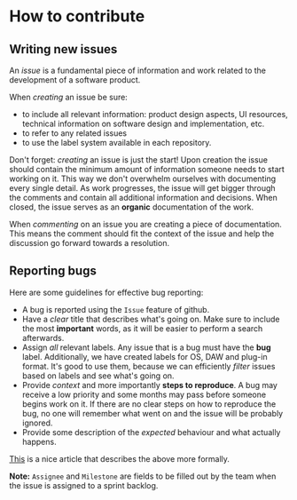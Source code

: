 # How to contribute 

## Writing new issues

An _issue_ is a fundamental piece of information and work related to the development of a software product.

When _creating_ an issue be sure:
* to include all relevant information: product design aspects, UI resources, technical information on software design and implementation, etc.
* to refer to any related issues
* to use the label system available in each repository.

Don't forget: _creating_ an issue is just the start! Upon creation the issue should contain the minimum amount of information someone needs to start working on it. This way we don't overwhelm ourselves with documenting every single detail. As work progresses, the issue will get bigger through the comments and contain all additional information and decisions. When closed, the issue serves as an **organic** documentation of the work.

When _commenting_ on an issue you are creating a piece of documentation. This means the comment should fit the context of the issue and help the discussion go forward towards a resolution.


## Reporting bugs

Here are some guidelines for effective bug reporting:
- A bug is reported using the `Issue` feature of github.
- Have a *clear* title that describes what's going on. Make sure to include the most **important** words, as it will be easier to perform a search afterwards.
- Assign *all* relevant labels. Any issue that is a bug must have the **bug** label.  Additionally, we have created labels for OS, DAW and plug-in format. It's good to use them, because we can efficiently *filter* issues based on labels and see what's going on.
- Provide *context* and more importantly **steps to reproduce**. A bug may receive a low priority and some months may pass before someone begins work on it. If there are no clear steps on how to reproduce the bug, no one will remember what went on and the issue will be probably ignored.
- Provide some description of the *expected* behaviour and what actually happens. 

[This](http://testobsessed.com/wp-content/uploads/2011/07/webr.pdf) is a nice article that describes the above more formally.

**Note:** `Assignee` and `Milestone` are fields to be filled out by the team when the issue is assigned to a sprint backlog.

